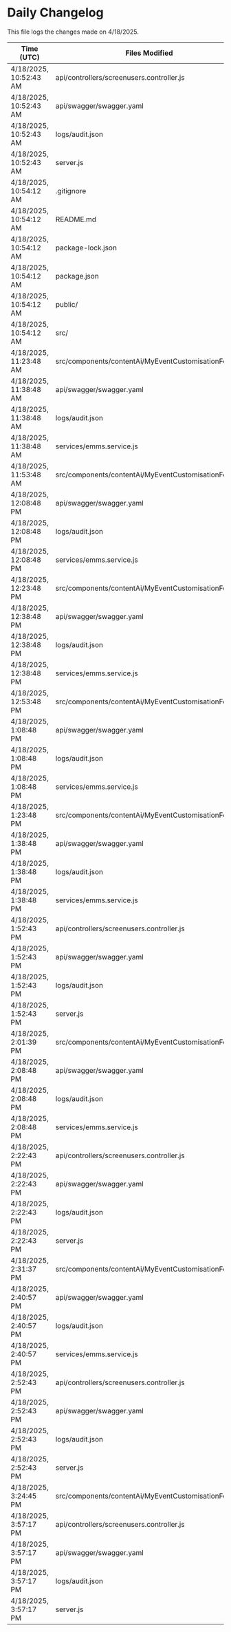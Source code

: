 # Daily Changelog

This file logs the changes made on 4/18/2025.

| Time (UTC)             | Files Modified                    | Changes (Addition/Deletion) |
|------------------------|-----------------------------------|-----------------------------|
| 4/18/2025, 10:52:43 AM | api/controllers/screenusers.controller.js | 9 Additions & 9 Deletions |
| 4/18/2025, 10:52:43 AM | api/swagger/swagger.yaml | 4 Additions & 4 Deletions |
| 4/18/2025, 10:52:43 AM | logs/audit.json | 10 Additions & 10 Deletions |
| 4/18/2025, 10:52:43 AM | server.js | 12 Additions & 12 Deletions |
| 4/18/2025, 10:54:12 AM | .gitignore | 23 Additions & 0 Deletions|
| 4/18/2025, 10:54:12 AM | README.md | 0 Additions & 0 Deletions|
| 4/18/2025, 10:54:12 AM | package-lock.json | 0 Additions & 0 Deletions|
| 4/18/2025, 10:54:12 AM | package.json | 0 Additions & 0 Deletions|
| 4/18/2025, 10:54:12 AM | public/ | 0 Additions & 0 Deletions|
| 4/18/2025, 10:54:12 AM | src/ | 0 Additions & 0 Deletions|
| 4/18/2025, 11:23:48 AM | src/components/contentAi/MyEventCustomisationForm.js | 1 Additions & 1 Deletions|
| 4/18/2025, 11:38:48 AM | api/swagger/swagger.yaml | 2 Additions & 2 Deletions|
| 4/18/2025, 11:38:48 AM | logs/audit.json | 15 Additions & 15 Deletions|
| 4/18/2025, 11:38:48 AM | services/emms.service.js | 1 Additions & 0 Deletions|
| 4/18/2025, 11:53:48 AM | src/components/contentAi/MyEventCustomisationForm.js | 1 Additions & 1 Deletions|
| 4/18/2025, 12:08:48 PM | api/swagger/swagger.yaml | 2 Additions & 2 Deletions|
| 4/18/2025, 12:08:48 PM | logs/audit.json | 15 Additions & 15 Deletions|
| 4/18/2025, 12:08:48 PM | services/emms.service.js | 1 Additions & 0 Deletions|
| 4/18/2025, 12:23:48 PM | src/components/contentAi/MyEventCustomisationForm.js | 1 Additions & 1 Deletions|
| 4/18/2025, 12:38:48 PM | api/swagger/swagger.yaml | 2 Additions & 2 Deletions|
| 4/18/2025, 12:38:48 PM | logs/audit.json | 15 Additions & 15 Deletions|
| 4/18/2025, 12:38:48 PM | services/emms.service.js | 1 Additions & 0 Deletions|
| 4/18/2025, 12:53:48 PM | src/components/contentAi/MyEventCustomisationForm.js | 1 Additions & 1 Deletions|
| 4/18/2025, 1:08:48 PM | api/swagger/swagger.yaml | 2 Additions & 2 Deletions|
| 4/18/2025, 1:08:48 PM | logs/audit.json | 15 Additions & 15 Deletions|
| 4/18/2025, 1:08:48 PM | services/emms.service.js | 1 Additions & 0 Deletions|
| 4/18/2025, 1:23:48 PM | src/components/contentAi/MyEventCustomisationForm.js | 1 Additions & 1 Deletions|
| 4/18/2025, 1:38:48 PM | api/swagger/swagger.yaml | 2 Additions & 2 Deletions|
| 4/18/2025, 1:38:48 PM | logs/audit.json | 15 Additions & 15 Deletions|
| 4/18/2025, 1:38:48 PM | services/emms.service.js | 1 Additions & 0 Deletions|
| 4/18/2025, 1:52:43 PM | api/controllers/screenusers.controller.js | 9 Additions & 9 Deletions|
| 4/18/2025, 1:52:43 PM | api/swagger/swagger.yaml | 4 Additions & 4 Deletions|
| 4/18/2025, 1:52:43 PM | logs/audit.json | 15 Additions & 15 Deletions|
| 4/18/2025, 1:52:43 PM | server.js | 12 Additions & 12 Deletions|
| 4/18/2025, 2:01:39 PM | src/components/contentAi/MyEventCustomisationForm.js | 1 Additions & 1 Deletions|
| 4/18/2025, 2:08:48 PM | api/swagger/swagger.yaml | 2 Additions & 2 Deletions|
| 4/18/2025, 2:08:48 PM | logs/audit.json | 15 Additions & 15 Deletions|
| 4/18/2025, 2:08:48 PM | services/emms.service.js | 1 Additions & 0 Deletions|
| 4/18/2025, 2:22:43 PM | api/controllers/screenusers.controller.js | 9 Additions & 9 Deletions|
| 4/18/2025, 2:22:43 PM | api/swagger/swagger.yaml | 4 Additions & 4 Deletions|
| 4/18/2025, 2:22:43 PM | logs/audit.json | 15 Additions & 15 Deletions|
| 4/18/2025, 2:22:43 PM | server.js | 12 Additions & 12 Deletions|
| 4/18/2025, 2:31:37 PM | src/components/contentAi/MyEventCustomisationForm.js | 1 Additions & 1 Deletions|
| 4/18/2025, 2:40:57 PM | api/swagger/swagger.yaml | 2 Additions & 2 Deletions|
| 4/18/2025, 2:40:57 PM | logs/audit.json | 15 Additions & 15 Deletions|
| 4/18/2025, 2:40:57 PM | services/emms.service.js | 1 Additions & 0 Deletions|
| 4/18/2025, 2:52:43 PM | api/controllers/screenusers.controller.js | 9 Additions & 9 Deletions|
| 4/18/2025, 2:52:43 PM | api/swagger/swagger.yaml | 4 Additions & 4 Deletions|
| 4/18/2025, 2:52:43 PM | logs/audit.json | 15 Additions & 15 Deletions|
| 4/18/2025, 2:52:43 PM | server.js | 12 Additions & 12 Deletions|
| 4/18/2025, 3:24:45 PM | src/components/contentAi/MyEventCustomisationForm.js | 1 Additions & 1 Deletions|
| 4/18/2025, 3:57:17 PM | api/controllers/screenusers.controller.js | 9 Additions & 9 Deletions|
| 4/18/2025, 3:57:17 PM | api/swagger/swagger.yaml | 4 Additions & 4 Deletions|
| 4/18/2025, 3:57:17 PM | logs/audit.json | 15 Additions & 15 Deletions|
| 4/18/2025, 3:57:17 PM | server.js | 12 Additions & 12 Deletions|
